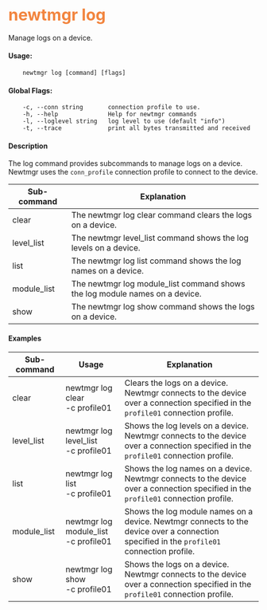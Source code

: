 ## <font color="#F2853F" style="font-size:24pt">newtmgr log </font>
Manage logs on a device.

#### Usage:

```no-highlight
    newtmgr log [command] [flags] 
```

#### Global Flags:

```no-highlight
    -c, --conn string       connection profile to use.
    -h, --help              Help for newtmgr commands
    -l, --loglevel string   log level to use (default "info")
    -t, --trace             print all bytes transmitted and received
```

#### Description
The log command provides subcommands to manage logs on a device. Newtmgr uses the `conn_profile` connection profile to connect to the device.

Sub-command  | Explanation
-------------| ------------------------
clear      | The newtmgr log clear command clears the logs on a device. 
level_list | The newtmgr level_list command shows the log levels on a device.
list      | The newtmgr log list command shows the log names on a device. 
module_list | The newtmgr log module_list command shows the log module names on a device. 
show      | The newtmgr log show command shows the logs on a device.
    

#### Examples

Sub-command  | Usage                  | Explanation
-------------| -----------------------|-----------------
clear       | newtmgr log clear<br>-c profile01 | Clears the logs on a device. Newtmgr connects to the device over a connection specified in the `profile01` connection profile.
level_list   | newtmgr log level_list <br>-c profile01  | Shows the log levels on a device. Newtmgr connects to the device over a connection specified in the `profile01` connection profile.
list   | newtmgr log list<br>-c profile01  | Shows the log names on a device. Newtmgr connects to the device over a connection specified in the `profile01` connection profile.
module_list   | newtmgr log module_list<br>-c profile01  | Shows the log module names on a device. Newtmgr connects to the device over a connection specified in the `profile01` connection profile.
show  | newtmgr log show<br>-c profile01  | Shows the logs on a device. Newtmgr connects to the device over a connection specified in the `profile01` connection profile.
